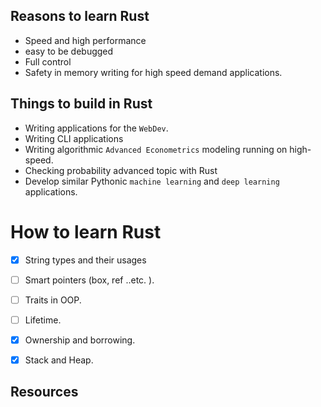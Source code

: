 ## Reasons to learn Rust
- Speed and high performance
- easy to be debugged
- Full control
- Safety in memory writing for high speed demand applications.


## Things to build in Rust

- Writing applications for the `WebDev`.
- Writing CLI applications
- Writing algorithmic `Advanced Econometrics` modeling running on high-speed.
- Checking probability advanced topic with Rust
- Develop similar Pythonic `machine learning` and `deep learning` applications.



# How to learn Rust

- [x] String types and their usages
- [ ] Smart pointers (box, ref ..etc. ).
- [ ] Traits in OOP.
- [ ] Lifetime.
- [x] Ownership and borrowing.
- [x] Stack and Heap.



## Resources




